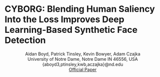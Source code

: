 # CYBORG: Blending Human Saliency Into the Loss Improves Deep Learning-Based Synthetic Face Detection

<p align="center">
Aidan Boyd, Patrick Tinsley, Kevin Bowyer, Adam Czajka <br>
University of Notre Dame, Notre Dame IN 46556, USA <br>
{aboyd3,ptinsley,kwb,aczajka}@nd.edu <br>
<a href="https://openaccess.thecvf.com/content/WACV2023/papers/Boyd_CYBORG_Blending_Human_Saliency_Into_the_Loss_Improves_Deep_Learning-Based_WACV_2023_paper.pdf">Official Paper</a>
</p>
